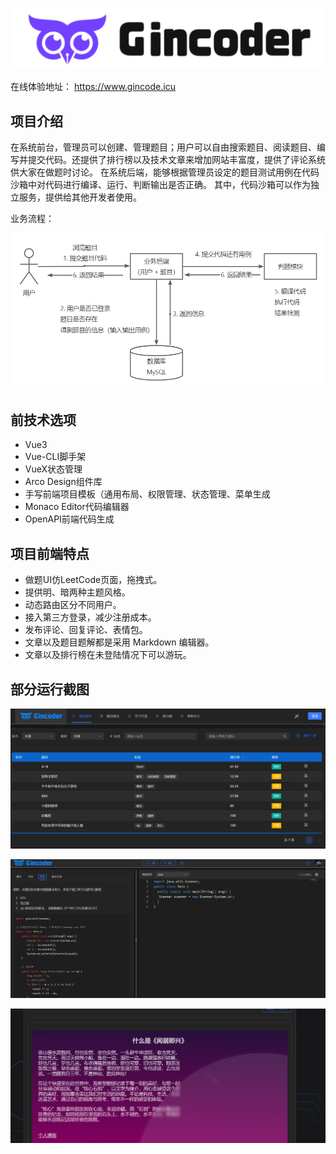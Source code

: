 ![](src/assets/Gincoder1.svg)

在线体验地址： https://www.gincode.icu

## 项目介绍

在系统前台，管理员可以创建、管理题目；用户可以自由搜索题目、阅读题目、编写并提交代码。还提供了排行榜以及技术文章来增加网站丰富度，提供了评论系统供大家在做题时讨论。
在系统后端，能够根据管理员设定的题目测试用例在代码沙箱中对代码进行编译、运行、判断输出是否正确。
其中，代码沙箱可以作为独立服务，提供给其他开发者使用。

业务流程：

![image-20240310005126437](assets/image-20240310005126437.png)

## 前技术选项

- Vue3
- Vue-CLI脚手架
- VueX状态管理
- Arco Design组件库
- 手写前端项目模板（通用布局、权限管理、状态管理、菜单生成
- Monaco Editor代码编辑器
- OpenAPI前端代码生成

## 项目前端特点

- 做题UI仿LeetCode页面，拖拽式。
- 提供明、暗两种主题风格。
- 动态路由区分不同用户。
- 接入第三方登录，减少注册成本。
- 发布评论、回复评论、表情包。
- 文章以及题目题解都是采用 Markdown 编辑器。
- 文章以及排行榜在未登陆情况下可以游玩。

## 部分运行截图

![image-20240310010635669](assets/image-20240310010635669.png)

![image-20240310010718776](assets//image-20240310010718776.png)

![image-20240310010747573](assets//image-20240310010747573.png)
